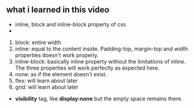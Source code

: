 ## what i learned in this video

- inline, block and inline-block property of css
- 
 1. block: entire width
 2. inline: equal to the content inside. Padding-top, margin-top and width properties doesn't work properly.
 3. inline-block: basically inline property without the limitations of inline. 
 The three properties will work perfectly as expected here.
 4. none: as if the element doesn't exist. 
 5. flex: will learn about later
 6. grid: will learn about later

- **visibility** tag, like **display:none** but the empty space remains there. 


